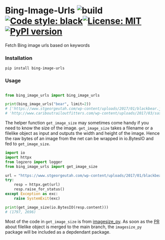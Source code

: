 # Bing-Image-Urls ![build](https://github.com/ffreemt/bing-image-urls/workflows/build/badge.svg)[![Code style: black](https://img.shields.io/badge/code%20style-black-000000.svg)](https://github.com/psf/black)[![License: MIT](https://img.shields.io/badge/License-MIT-yellow.svg)](https://opensource.org/licenses/MIT)[![PyPI version](https://badge.fury.io/py/bing-image-urls.svg)](https://badge.fury.io/py/bing-image-urls)

Fetch Bing image urls based on keywords

### Installation
```pip install bing-image-urls```

### Usage

```python

from bing_image_urls import bing_image_urls

print(bing_image_urls("bear", limit=2))
# ['https://www.stgeorgeutah.com/wp-content/uploads/2017/01/blackbear.jpg',
# 'http://www.cariboutrailoutfitters.com/wp-content/uploads/2017/03/saskatchewan-black-bear-hunting.jpg']
```

The helper function `get_image_size` may sometimes come handy if you need to know the size of the image. `get_image_size` takes a filename or a filelike object as input and outputs the width and height of the image. Hence the raw bytes of an image from the net can be wrapped in io.BytesIO and fed to `get_image_size`.

```python
import io
import httpx
from logzero import logger
from bing_image_urls import get_image_size

url = "https://www.stgeorgeutah.com/wp-content/uploads/2017/01/blackbear.jpg"
try:
    resp = httpx.get(url)
    resp.raise_for_status()
except Exception as exc:
    raise SystemExit(exc)

print(get_image_size(io.BytesIO(resp.content)))
# (1797, 2696)
```

Most of the code in `get_image_size` is from [imagesize_py](https://github.com/shibukawa/imagesize_py). As soon as the [PR](https://github.com/shibukawa/imagesize_py/pull/46) about filelike object is merged to the main branch, the `imagesize_py` package will be included as a depdendant package.
